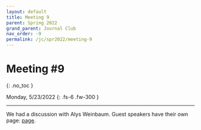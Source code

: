 ```yaml
---
layout: default
title: Meeting 9
parent: Spring 2022
grand_parent: Journal Club
nav_order: -9
permalink: /jc/spr2022/meeting-9
---
```


# Meeting #9
{: .no_toc }

Monday, 5/23/2022
{: .fs-6 .fw-300 }

---

We had a discussion with Alys Weinbaum. Guest speakers have their own page: [page]().
